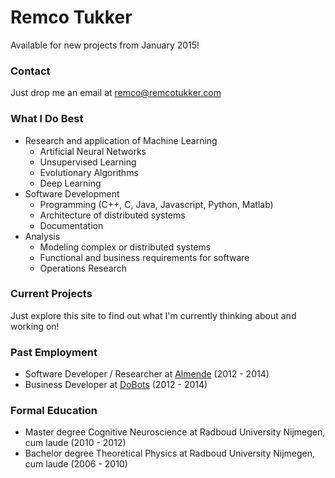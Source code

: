 # Remco Tukker

Available for new projects from January 2015!

### Contact

Just drop me an email at remco@remcotukker.com

### What I Do Best

* Research and application of Machine Learning 
  * Artificial Neural Networks
  * Unsupervised Learning 
  * Evolutionary Algorithms
  * Deep Learning
* Software Development
  * Programming (C++, C, Java, Javascript, Python, Matlab)
  * Architecture of distributed systems
  * Documentation
* Analysis
  * Modeling complex or distributed systems
  * Functional and business requirements for software
  * Operations Research

### Current Projects

Just explore this site to find out what I'm currently thinking about and working on! 

### Past Employment

* Software Developer / Researcher at [Almende](http://www.almende.org) (2012 - 2014)
* Business Developer at [DoBots](http://www.dobots.nl) (2012 - 2014)

### Formal Education

* Master degree Cognitive Neuroscience at Radboud University Nijmegen, cum laude (2010 - 2012)
* Bachelor degree Theoretical Physics at Radboud University Nijmegen, cum laude (2006 - 2010)
